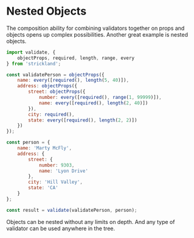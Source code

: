 # Nested Objects

The composition ability for combining validators together on props and objects opens up complex possibilities. Another great example is nested objects.

``` jsx
import validate, {
    objectProps, required, length, range, every
} from 'strickland';

const validatePerson = objectProps({
    name: every([required(), length(5, 40)]),
    address: objectProps({
        street: objectProps({
            number: every([required(), range(1, 99999)]),
            name: every([required(), length(2, 40)])
        }),
        city: required(),
        state: every([required(), length(2, 2)])
    })
});

const person = {
    name: 'Marty McFly',
    address: {
        street: {
            number: 9303,
            name: 'Lyon Drive'
        },
        city: 'Hill Valley',
        state: 'CA'
    }
};

const result = validate(validatePerson, person);
```

Objects can be nested without any limits on depth. And any type of validator can be used anywhere in the tree.
